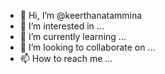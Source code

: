 - 👋 Hi, I’m @keerthanatammina
- 👀 I’m interested in ...
- 🌱 I’m currently learning ...
- 💞️ I’m looking to collaborate on ...
- 📫 How to reach me ...

<!---
keerthanatammina/keerthanatammina is a ✨ special ✨ repository because its `README.md` (this file) appears on your GitHub profile.
You can click the Preview link to take a look at your changes.
--->

